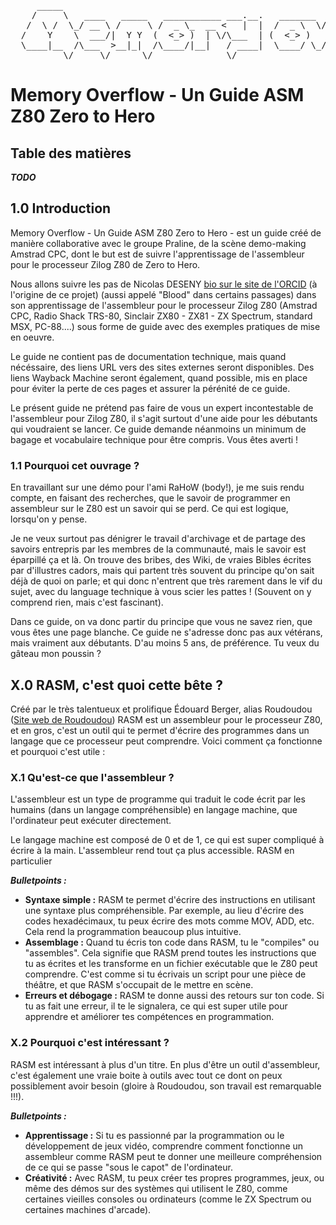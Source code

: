 <pre>
     _____                                                                  _____.__                   
    /     \   ____   _____   ___________ ___.__.   _______  __ ____________/ ____\  |   ______  _  __  
   /  \ /  \_/ __ \ /     \ /  _ \_  __ <   |  |  /  _ \  \/ // __ \_  __ \   __\|  |  /  _ \ \/ \/ / 
  /    Y    \  ___/|  Y Y  (  <_> )  | \/\___  | (  <_> )   /\  ___/|  | \/|  |  |  |_(  <_> )     / 
  \____|__  /\___  >__|_|  /\____/|__|   / ____|  \____/ \_/  \___  >__|   |__|  |____/\____/ \/\_/ 
          \/     \/      \/              \/                       \/ 
</pre>

# Memory Overflow - Un Guide ASM Z80 Zero to Hero

## Table des matières
_**TODO**_

## 1.0 Introduction
Memory Overflow - Un Guide ASM Z80 Zero to Hero - est un guide créé de manière collaborative avec le groupe Praline, de la scène demo-making Amstrad CPC, dont le but est de suivre l'apprentissage de l'assembleur pour le processeur Zilog Z80 de Zero to Hero.

Nous allons suivre les pas de Nicolas DESENY [bio sur le site de l'ORCID](https://orcid.org/0009-0002-2113-473X) (à l'origine de ce projet) (aussi appelé "Blood" dans certains passages) dans son apprentissage de l'assembleur pour le processeur Zilog Z80 (Amstrad CPC, Radio Shack TRS-80, Sinclair ZX80 - ZX81 - ZX Spectrum, standard MSX, PC-88....) sous forme de guide avec des exemples pratiques de mise en oeuvre.

Le guide ne contient pas de documentation technique, mais quand nécéssaire, des liens URL vers des sites externes seront disponibles. Des liens Wayback Machine seront également, quand possible, mis en place pour éviter la perte de ces pages et assurer la pérénité de ce guide.

Le présent guide ne prétend pas faire de vous un expert incontestable de l'assembleur pour Zilog Z80, il s'agit surtout d'une aide pour les débutants qui voudraient se lancer. Ce guide demande néanmoins un minimum de bagage et vocabulaire technique pour être compris. Vous êtes averti !

### 1.1 Pourquoi cet ouvrage ?
En travaillant sur une démo pour l'ami RaHoW (body!), je me suis rendu compte, en faisant des recherches, que le savoir de programmer en assembleur sur le Z80 est un savoir qui se perd. Ce qui est logique, lorsqu'on y pense.

Je ne veux surtout pas dénigrer le travail d'archivage et de partage des savoirs entrepris par les membres de la communauté, mais le savoir est éparpillé ça et là. On trouve des bribes, des Wiki, de vraies Bibles écrites par d'illustres cadors, mais qui partent très souvent du principe qu'on sait déjà de quoi on parle; et qui donc n'entrent que très rarement dans le vif du sujet, avec du language technique à vous scier les pattes ! (Souvent on y comprend rien, mais c'est fascinant).

Dans ce guide, on va donc partir du principe que vous ne savez rien, que vous êtes une page blanche. Ce guide ne s'adresse donc pas aux vétérans, mais vraiment aux débutants. D'au moins 5 ans, de préférence. Tu veux du gâteau mon poussin ?

## X.0 RASM, c'est quoi cette bête ?

Créé par le très talentueux et prolifique Édouard Berger, alias Roudoudou ([Site web de Roudoudou](http://www.roudoudou.com/ACE-DL/)) RASM est un assembleur pour le processeur Z80, et en gros, c'est un outil qui te permet d'écrire des programmes dans un langage que ce processeur peut comprendre. Voici comment ça fonctionne et pourquoi c'est utile :

### X.1 Qu'est-ce que l'assembleur ?

L'assembleur est un type de programme qui traduit le code écrit par les humains (dans un langage compréhensible) en langage machine, que l'ordinateur peut exécuter directement. 

Le langage machine est composé de 0 et de 1, ce qui est super compliqué à écrire à la main. L'assembleur rend tout ça plus accessible. RASM en particulier

***Bulletpoints :***

- **Syntaxe simple :** RASM te permet d'écrire des instructions en utilisant une syntaxe plus compréhensible. Par exemple, au lieu d'écrire des codes hexadécimaux, tu peux écrire des mots comme MOV, ADD, etc. Cela rend la programmation beaucoup plus intuitive.
- **Assemblage :** Quand tu écris ton code dans RASM, tu le "compiles" ou "assembles". Cela signifie que RASM prend toutes les instructions que tu as écrites et les transforme en un fichier exécutable que le Z80 peut comprendre. C'est comme si tu écrivais un script pour une pièce de théâtre, et que RASM s'occupait de le mettre en scène.
- **Erreurs et débogage :** RASM te donne aussi des retours sur ton code. Si tu as fait une erreur, il te le signalera, ce qui est super utile pour apprendre et améliorer tes compétences en programmation.

### X.2 Pourquoi c'est intéressant ?

RASM est intéressant à plus d'un titre. En plus d'être un outil d'assembleur, c'est également une vraie boite à outils avec tout ce dont on peux possiblement avoir besoin (gloire à Roudoudou, son travail est remarquable !!!).

***Bulletpoints :***

- **Apprentissage :** Si tu es passionné par la programmation ou le développement de jeux vidéo, comprendre comment fonctionne un assembleur comme RASM peut te donner une meilleure compréhension de ce qui se passe "sous le capot" de l'ordinateur. 
- **Créativité :** Avec RASM, tu peux créer tes propres programmes, jeux, ou même des démos sur des systèmes qui utilisent le Z80, comme certaines vieilles consoles ou ordinateurs (comme le ZX Spectrum ou certaines machines d'arcade).
